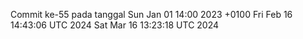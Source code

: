Commit ke-55 pada tanggal Sun Jan 01 14:00 2023 +0100
Fri Feb 16 14:43:06 UTC 2024
Sat Mar 16 13:23:18 UTC 2024
